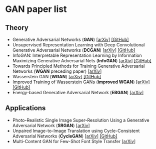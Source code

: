 # GAN paper list

## Theory
* Generative Adversarial Networks (**GAN**) [[arXiv]](https://arxiv.org/abs/1406.2661) [[GitHub]](https://github.com/goodfeli/adversarial)
* Unsupervised Representation Learning with Deep Convolutional Generative Adversarial Networks (**DCGAN**) [[arXiv]](https://arxiv.org/abs/1511.06434) [[GitHub]](https://github.com/soumith/dcgan.torch)
* InfoGAN: Interpretable Representation Learning by Information Maximizing Generative Adversarial Nets (**InfoGAN**)
[[arXiv]](https://arxiv.org/abs/1606.03657)
[[GitHub]](https://github.com/openai/InfoGAN)
* Towards Principled Methods for Training Generative Adversarial Networks (**WGAN** preceding paper)
[[arXiv]](https://arxiv.org/abs/1701.04862)
* Wasserstein GAN (**WGAN**)
[[arXiv]](https://arxiv.org/abs/1701.07875)
[[GitHub]](https://github.com/martinarjovsky/WassersteinGAN)
* Improved Training of Wasserstein GANs (**improved WGAN**)
[[arXiv]](https://arxiv.org/abs/1704.00028)
[[GitHub]](https://github.com/igul222/improved_wgan_training) 
* Energy-based Generative Adversarial Network (**EBGAN**)
[[arXiv]](https://arxiv.org/abs/1609.03126)


## Applications
* Photo-Realistic Single Image Super-Resolution Using a Generative Adversarial Network (**SRGAN**)
[[arXiv]](https://arxiv.org/abs/1609.04802)
* Unpaired Image-to-Image Translation using Cycle-Consistent Adversarial Networks (**CycleGAN**)
[[arXiv]](https://arxiv.org/abs/1703.10593)
[[GitHub]](https://github.com/junyanz/CycleGAN)
* Multi-Content GAN for Few-Shot Font Style Transfer
[[arXiv]]( https://arxiv.org/abs/1712.00516)
